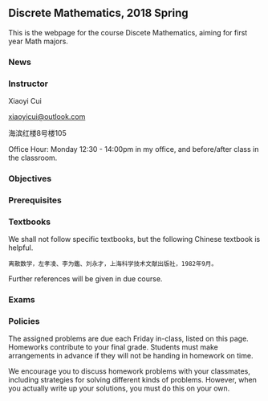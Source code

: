 ## Discrete Mathematics, 2018 Spring

This is the webpage for the course Discete Mathematics, aiming for first year Math majors.

### News

### Instructor

Xiaoyi Cui

xiaoyicui@outlook.com

海滨红楼8号楼105

Office Hour: Monday 12:30 - 14:00pm in my office, and before/after class in the classroom.

### Objectives

### Prerequisites

### Textbooks

We shall not follow specific textbooks, but the following Chinese textbook is helpful. 

```离散数学，左孝凌、李为鑑、刘永才，上海科学技术文献出版社，1982年9月。```

Further references will be given in due course.

### Exams

### Policies

The assigned problems are due each Friday in-class, listed on this page. Homeworks contribute to your final grade. Students must make arrangements in advance if they will not be handing in homework on time.

We encourage you to discuss homework problems with your classmates, including strategies for solving different kinds of problems. However, when you actually write up your solutions, you must do this on your own.
